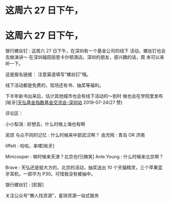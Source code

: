 # 这周六 27 日下午，

# 这周六 27 日下午，

银行螺丝钉 : 这周六 27 日下午，在深圳有一个基金公司的线下 活动，螺丝钉也会去做演讲～ 在深圳福田丽思卡尔顿酒店。深圳的朋友，感兴趣的话，周 末可以来听一下。

这是报名链接： 注意渠道填写“螺丝钉”哦。

线下活动都是免费的，现场还有书、抽奖等福利。

下半年新书出来后，估计其他城市也会有线下活动的～到时 候也会在学院里发布[呲牙][天弘基金指数基金交流会](https://g.eqxiu.com/s/C1o8hcdD)[-](https://g.eqxiu.com/s/C1o8hcdD)[深圳站](https://g.eqxiu.com/s/C1o8hcdD) 2019-07-24(27 赞)

评论区：

小小梨涡 : 好想去，什么时候上海也有啊

吴琼 与众不同的记忆 : 什么时候来中部武汉啊？ 虫児飛 : 青岛 OR 济南

liffett : 哈哈，来喽[呲牙]

Minicooper : 嘛时候来天津？北京也行[微笑] Anle.Young : 什么时候来北京啊？

Brave : 天弘还是挺大方的，北京的活动，抽奖送出 10 个天猫精灵，三个苹果蓝牙耳机，一部华为 P30。可惜我没有被抽中。

银行螺丝钉 : [机智]

关注公众号"懒人找资源"，星球资源一站式服务